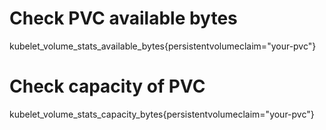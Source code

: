 # Check PVC available bytes
kubelet_volume_stats_available_bytes{persistentvolumeclaim="your-pvc"}

# Check capacity of PVC
kubelet_volume_stats_capacity_bytes{persistentvolumeclaim="your-pvc"}
